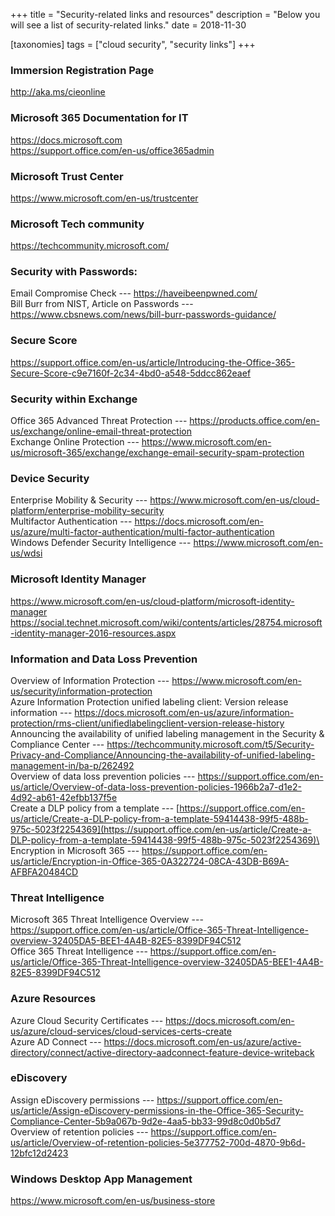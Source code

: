 +++
title = "Security-related links and resources"
description = "Below you will see a list of security-related links."
date = 2018-11-30

[taxonomies]
tags = ["cloud security", "security links"]
+++

### Immersion Registration Page

<http://aka.ms/cieonline>

### Microsoft 365 Documentation for IT

<https://docs.microsoft.com>\
<https://support.office.com/en-us/office365admin>

### Microsoft Trust Center

<https://www.microsoft.com/en-us/trustcenter>

### Microsoft Tech community

<https://techcommunity.microsoft.com/>

### Security with Passwords:

Email Compromise Check --- <https://haveibeenpwned.com/>\
Bill Burr from NIST, Article on Passwords ---
<https://www.cbsnews.com/news/bill-burr-passwords-guidance/>

### Secure Score

<https://support.office.com/en-us/article/Introducing-the-Office-365-Secure-Score-c9e7160f-2c34-4bd0-a548-5ddcc862eaef>

### Security within Exchange

Office 365 Advanced Threat Protection ---
<https://products.office.com/en-us/exchange/online-email-threat-protection>\
Exchange Online Protection ---
<https://www.microsoft.com/en-us/microsoft-365/exchange/exchange-email-security-spam-protection>

### Device Security

Enterprise Mobility & Security ---
<https://www.microsoft.com/en-us/cloud-platform/enterprise-mobility-security>\
Multifactor Authentication ---
<https://docs.microsoft.com/en-us/azure/multi-factor-authentication/multi-factor-authentication>\
Windows Defender Security Intelligence ---
<https://www.microsoft.com/en-us/wdsi>

### Microsoft Identity Manager

<https://www.microsoft.com/en-us/cloud-platform/microsoft-identity-manager>\
<https://social.technet.microsoft.com/wiki/contents/articles/28754.microsoft-identity-manager-2016-resources.aspx>

### Information and Data Loss Prevention

Overview of Information Protection ---
<https://www.microsoft.com/en-us/security/information-protection>\
Azure Information Protection unified labeling client: Version release
information ---
<https://docs.microsoft.com/en-us/azure/information-protection/rms-client/unifiedlabelingclient-version-release-history>\
Announcing the availability of unified labeling management in the
Security & Compliance Center ---
<https://techcommunity.microsoft.com/t5/Security-Privacy-and-Compliance/Announcing-the-availability-of-unified-labeling-management-in/ba-p/262492>\
Overview of data loss prevention policies ---
<https://support.office.com/en-us/article/Overview-of-data-loss-prevention-policies-1966b2a7-d1e2-4d92-ab61-42efbb137f5e>\
Create a DLP policy from a template ---
[https://support.office.com/en-us/article/Create-a-DLP-policy-from-a-template-59414438-99f5-488b-975c-5023f2254369](https://support.office.com/en-us/article/Create-a-DLP-policy-from-a-template-59414438-99f5-488b-975c-5023f2254369)\
Encryption in Microsoft 365 ---
<https://support.office.com/en-us/article/Encryption-in-Office-365-0A322724-08CA-43DB-B69A-AFBFA20484CD>

### Threat Intelligence

Microsoft 365 Threat Intelligence Overview ---
<https://support.office.com/en-us/article/Office-365-Threat-Intelligence-overview-32405DA5-BEE1-4A4B-82E5-8399DF94C512>\
Office 365 Threat Intelligence ---
<https://support.office.com/en-us/article/Office-365-Threat-Intelligence-overview-32405DA5-BEE1-4A4B-82E5-8399DF94C512>

### Azure Resources

Azure Cloud Security Certificates ---
<https://docs.microsoft.com/en-us/azure/cloud-services/cloud-services-certs-create>\
Azure AD Connect ---
<https://docs.microsoft.com/en-us/azure/active-directory/connect/active-directory-aadconnect-feature-device-writeback>

### eDiscovery

Assign eDiscovery permissions ---
<https://support.office.com/en-us/article/Assign-eDiscovery-permissions-in-the-Office-365-Security-Compliance-Center-5b9a067b-9d2e-4aa5-bb33-99d8c0d0b5d7>\
Overview of retention policies ---
<https://support.office.com/en-us/article/Overview-of-retention-policies-5e377752-700d-4870-9b6d-12bfc12d2423>

### Windows Desktop App Management

<https://www.microsoft.com/en-us/business-store>
